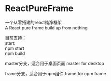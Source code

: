 # ReactPureFrame

一个从零搭建的react纯净框架 <br/>
A React pure frame build up from nothing

目前支持：<br/>
start: <br/>
npm start<br/>
npm build

master分支，适合用于桌面页面
master for desktop

frame分支，适合用于npm组件
frame for npm frame